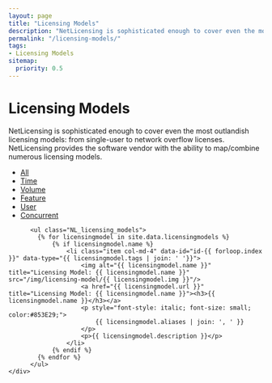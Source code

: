 ```yaml
---
layout: page
title: "Licensing Models"
description: "NetLicensing is sophisticated enough to cover even the most outlandish licensing models"
permalink: "/licensing-models/"
tags:
- Licensing Models
sitemap:
  priority: 0.5
---
```

<div class="row NL_banner">
    <div class="col-md-6 col-md-offset-3 NL_about_page">
        <h1>Licensing Models</h1>
        <span>NetLicensing is sophisticated enough to cover even the most outlandish licensing models: from single-user to network overflow licenses. NetLicensing provides the software vendor with the ability to map/combine numerous licensing models.</span>
    </div>
</div>

<div class="row NL_block">
    <div class="col-md-12">
        <ul id="filterOptions">
            <li class="active"><a href="" class="NL_button button_main NL_LM_btn" id="all">All</a></li>
            <li><a href="" class="NL_button button_main NL_LM_btn" id="time">Time</a></li>
            <li><a href="" class="NL_button button_main NL_LM_btn" id="volume">Volume</a></li>
            <li><a href="" class="NL_button button_main NL_LM_btn" id="feature">Feature</a></li>
            <li><a href="" class="NL_button button_main NL_LM_btn" id="user">User</a></li>
            <li><a href="" class="NL_button button_main NL_LM_btn" id="concurrent">Concurrent</a></li>
          </ul>

          <ul class="NL_licensing_models">
            {% for licensingmodel in site.data.licensingmodels %}
                {% if licensingmodel.name %}
                    <li class="item col-md-4" data-id="id-{{ forloop.index }}" data-type="{{ licensingmodel.tags | join: ' '}}">
                        <img alt="{{ licensingmodel.name }}" title="Licensing Model: {{ licensingmodel.name }}" src="/img/licensing-model/{{ licensingmodel.img }}"/>
                        <a href="{{ licensingmodel.url }}" title="Licensing Model: {{ licensingmodel.name }}"><h3>{{ licensingmodel.name }}</h3></a>
                        <p style="font-style: italic; font-size: small; color:#853E29;">
                            {{ licensingmodel.aliases | join: ', ' }}
                        </p>
                        <p>{{ licensingmodel.description }}</p>
                    </li>
                {% endif %}
            {% endfor %}
          </ul>
    </div>
</div>
